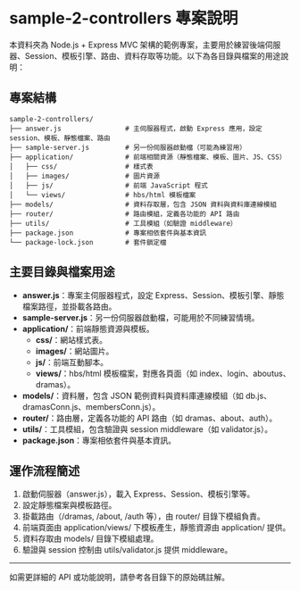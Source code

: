 # sample-2-controllers 專案說明

本資料夾為 Node.js + Express MVC 架構的範例專案，主要用於練習後端伺服器、Session、模板引擎、路由、資料存取等功能。以下為各目錄與檔案的用途說明：

## 專案結構

```
sample-2-controllers/
├── answer.js                # 主伺服器程式，啟動 Express 應用，設定 session、模板、靜態檔案、路由
├── sample-server.js         # 另一份伺服器啟動檔（可能為練習用）
├── application/             # 前端相關資源（靜態檔案、模板、圖片、JS、CSS）
│   ├── css/                 # 樣式表
│   ├── images/              # 圖片資源
│   ├── js/                  # 前端 JavaScript 程式
│   └── views/               # hbs/html 模板檔案
├── models/                  # 資料存取層，包含 JSON 資料與資料庫連線模組
├── router/                  # 路由模組，定義各功能的 API 路由
├── utils/                   # 工具模組（如驗證 middleware）
├── package.json             # 專案相依套件與基本資訊
└── package-lock.json        # 套件鎖定檔
```

## 主要目錄與檔案用途

- **answer.js**：專案主伺服器程式，設定 Express、Session、模板引擎、靜態檔案路徑，並掛載各路由。
- **sample-server.js**：另一份伺服器啟動檔，可能用於不同練習情境。
- **application/**：前端靜態資源與模板。
  - **css/**：網站樣式表。
  - **images/**：網站圖片。
  - **js/**：前端互動腳本。
  - **views/**：hbs/html 模板檔案，對應各頁面（如 index、login、aboutus、dramas）。
- **models/**：資料層，包含 JSON 範例資料與資料庫連線模組（如 db.js、dramasConn.js、membersConn.js）。
- **router/**：路由層，定義各功能的 API 路由（如 dramas、about、auth）。
- **utils/**：工具模組，包含驗證與 session middleware（如 validator.js）。
- **package.json**：專案相依套件與基本資訊。

## 運作流程簡述

1. 啟動伺服器（answer.js），載入 Express、Session、模板引擎等。
2. 設定靜態檔案與模板路徑。
3. 掛載路由（/dramas, /about, /auth 等），由 router/ 目錄下模組負責。
4. 前端頁面由 application/views/ 下模板產生，靜態資源由 application/ 提供。
5. 資料存取由 models/ 目錄下模組處理。
6. 驗證與 session 控制由 utils/validator.js 提供 middleware。

---

如需更詳細的 API 或功能說明，請參考各目錄下的原始碼註解。 